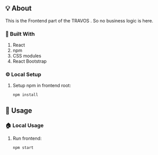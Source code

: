 ## 💡 About

This is the Frontend part of the TRAVOS . So no business logic is here.

### 🧱 Built With

1. React
2. npm
3. CSS modules
4. React Bootstrap

### ⚙️ Local Setup

1. Setup npm in frontend root:
    ```shell
    npm install
    ```


## 👟 Usage

### 🏠 Local Usage
   
1.  Run frontend:
    ```bash
    npm start
    ```
